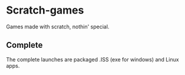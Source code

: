 # Scratch-games
Games made with scratch, nothin' special.

## Complete
The complete launches are packaged .ISS (exe for windows) and Linux apps.
